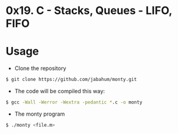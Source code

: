 # 0x19. C - Stacks, Queues - LIFO, FIFO

# Usage

- Clone the repository

```sh
$ git clone https://github.com/jabahum/monty.git
```

- The code will be compiled this way:

```sh
$ gcc -Wall -Werror -Wextra -pedantic *.c -o monty
```

- The monty program

```sh
$ ./monty <file.m>
```

